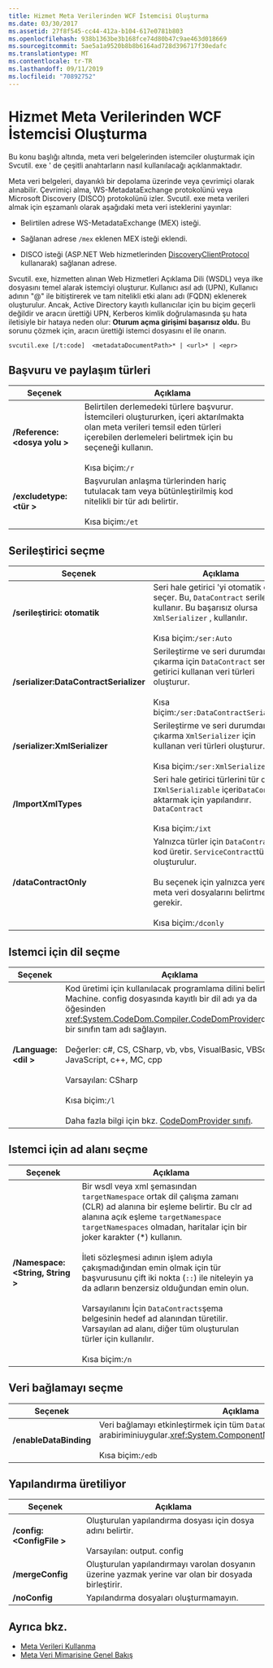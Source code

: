 ```yaml
---
title: Hizmet Meta Verilerinden WCF İstemcisi Oluşturma
ms.date: 03/30/2017
ms.assetid: 27f8f545-cc44-412a-b104-617e0781b803
ms.openlocfilehash: 938b1363be3b168fce74d80b47c9ae463d018669
ms.sourcegitcommit: 5ae5a1a9520b8b8b6164ad728d396717f30edafc
ms.translationtype: MT
ms.contentlocale: tr-TR
ms.lasthandoff: 09/11/2019
ms.locfileid: "70892752"
---
```

# <a name="generating-a-wcf-client-from-service-metadata"></a>Hizmet Meta Verilerinden WCF İstemcisi Oluşturma
Bu konu başlığı altında, meta veri belgelerinden istemciler oluşturmak için Svcutil. exe ' de çeşitli anahtarların nasıl kullanılacağı açıklanmaktadır.  
  
 Meta veri belgeleri, dayanıklı bir depolama üzerinde veya çevrimiçi olarak alınabilir. Çevrimiçi alma, WS-MetadataExchange protokolünü veya Microsoft Discovery (DISCO) protokolünü izler. Svcutil. exe meta verileri almak için eşzamanlı olarak aşağıdaki meta veri isteklerini yayınlar:  
  
- Belirtilen adrese WS-MetadataExchange (MEX) isteği.  
  
- Sağlanan adrese `/mex` eklenen MEX isteği eklendi.  
  
- DISCO isteği (ASP.NET Web hizmetlerinden [DiscoveryClientProtocol](https://go.microsoft.com/fwlink/?LinkId=94777) kullanarak) sağlanan adrese.  
  
 Svcutil. exe, hizmetten alınan Web Hizmetleri Açıklama Dili (WSDL) veya ilke dosyasını temel alarak istemciyi oluşturur. Kullanıcı asıl adı (UPN), Kullanıcı adının "\@" ile bitiştirerek ve tam nitelikli etki alanı adı (FQDN) eklenerek oluşturulur. Ancak, Active Directory kayıtlı kullanıcılar için bu biçim geçerli değildir ve aracın ürettiği UPN, Kerberos kimlik doğrulamasında şu hata iletisiyle bir hataya neden olur: **Oturum açma girişimi başarısız oldu.** Bu sorunu çözmek için, aracın ürettiği istemci dosyasını el ile onarın.  
  
```console
svcutil.exe [/t:code]  <metadataDocumentPath>* | <url>* | <epr>  
```  
  
## <a name="referencing-and-sharing-types"></a>Başvuru ve paylaşım türleri  
  
|Seçenek|Açıklama|  
|------------|-----------------|  
|**/Reference:\<dosya yolu >**|Belirtilen derlemedeki türlere başvurur. İstemcileri oluştururken, içeri aktarılmakta olan meta verileri temsil eden türleri içerebilen derlemeleri belirtmek için bu seçeneği kullanın.<br /><br /> Kısa biçim:`/r`|  
|**/excludetype:\<tür >**|Başvurulan anlaşma türlerinden hariç tutulacak tam veya bütünleştirilmiş kod nitelikli bir tür adı belirtir.<br /><br /> Kısa biçim:`/et`|  
  
## <a name="choosing-a-serializer"></a>Serileştirici seçme  
  
|Seçenek|Açıklama|  
|------------|-----------------|  
|**/serileştirici: otomatik**|Seri hale getirici 'yi otomatik olarak seçer. Bu, `DataContract` serileştirici kullanır. Bu başarısız olursa `XmlSerializer` , kullanılır.<br /><br /> Kısa biçim:`/ser:Auto`|  
|**/serializer:DataContractSerializer**|Serileştirme ve seri durumdan çıkarma için `DataContract` seri hale getirici kullanan veri türleri oluşturur.<br /><br /> Kısa biçim:`/ser:DataContractSerializer`|  
|**/serializer:XmlSerializer**|Serileştirme ve seri durumdan çıkarma `XmlSerializer` için kullanan veri türleri oluşturur.<br /><br /> Kısa biçim:`/ser:XmlSerializer`|  
|**/ImportXmlTypes**|Seri hale getirici türlerini tür olarak `IXmlSerializable` içeri`DataContract` aktarmak için yapılandırır. `DataContract`<br /><br /> Kısa biçim:`/ixt`|  
|**/dataContractOnly**|Yalnızca türler için `DataContract` kod üretir. `ServiceContract`türler oluşturulur.<br /><br /> Bu seçenek için yalnızca yerel meta veri dosyalarını belirtmeniz gerekir.<br /><br /> Kısa biçim:`/dconly`|  
  
## <a name="choosing-a-language-for-the-client"></a>Istemci için dil seçme  
  
|Seçenek|Açıklama|  
|------------|-----------------|  
|**/Language:\<dil >**|Kod üretimi için kullanılacak programlama dilini belirtir. Machine. config dosyasında kayıtlı bir dil adı ya da öğesinden <xref:System.CodeDom.Compiler.CodeDomProvider>devralan bir sınıfın tam adı sağlayın.<br /><br /> Değerler: c#, CS, CSharp, vb, vbs, VisualBasic, VBScript, JavaScript, c++, MC, cpp<br /><br /> Varsayılan: CSharp<br /><br /> Kısa biçim:`/l`<br /><br /> Daha fazla bilgi için bkz. [CodeDomProvider sınıfı](https://go.microsoft.com/fwlink/?LinkId=94778).|  
  
## <a name="choosing-a-namespace-for-the-client"></a>Istemci için ad alanı seçme  
  
|Seçenek|Açıklama|  
|------------|-----------------|  
|**/Namespace:\<String, String >**|Bir wsdl veya xml şemasından `targetNamespace` ortak dil çalışma zamanı (CLR) ad alanına bir eşleme belirtir. Bu clr ad alanına açık eşleme `targetNamespace` `targetNamespaces` olmadan, haritalar için bir joker karakter (*) kullanın.<br /><br /> İleti sözleşmesi adının işlem adıyla çakışmadığından emin olmak için tür başvurusunu çift iki nokta (`::`) ile niteleyin ya da adların benzersiz olduğundan emin olun.<br /><br /> Varsayılanını İçin `DataContracts`şema belgesinin hedef ad alanından türetilir. Varsayılan ad alanı, diğer tüm oluşturulan türler için kullanılır.<br /><br /> Kısa biçim:`/n`|  
  
## <a name="choosing-a-data-binding"></a>Veri bağlamayı seçme  
  
|Seçenek|Açıklama|  
|------------|-----------------|  
|**/enableDataBinding**|Veri bağlamayı etkinleştirmek için tüm `DataContract` türlerde arabiriminiuygular.<xref:System.ComponentModel.INotifyPropertyChanged><br /><br /> Kısa biçim:`/edb`|  
  
## <a name="generating-configuration"></a>Yapılandırma üretiliyor  
  
|Seçenek|Açıklama|  
|------------|-----------------|  
|**/config:\<ConfigFile >**|Oluşturulan yapılandırma dosyası için dosya adını belirtir.<br /><br /> Varsayılan: output. config|  
|**/mergeConfig**|Oluşturulan yapılandırmayı varolan dosyanın üzerine yazmak yerine var olan bir dosyada birleştirir.|  
|**/noConfig**|Yapılandırma dosyaları oluşturmamayın.|  
  
## <a name="see-also"></a>Ayrıca bkz.

- [Meta Verileri Kullanma](../../../../docs/framework/wcf/feature-details/using-metadata.md)
- [Meta Veri Mimarisine Genel Bakış](../../../../docs/framework/wcf/feature-details/metadata-architecture-overview.md)
